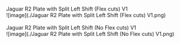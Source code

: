 <br/>Jaguar R2 Plate with Split Left Shift (Flex cuts) V1<br/>![image](./Jaguar R2 Plate with Split Left Shift (Flex cuts) V1.png)<br/>
<br/>Jaguar R2 Plate with Split Left Shift (No Flex cuts) V1<br/>![image](./Jaguar R2 Plate with Split Left Shift (No Flex cuts) V1.png)<br/>
